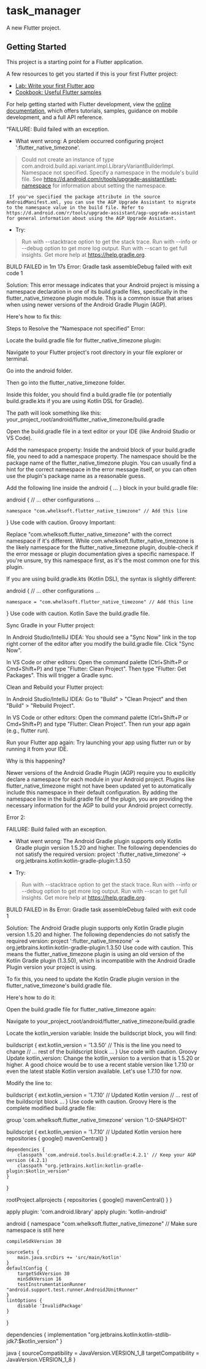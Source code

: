 # task_manager

A new Flutter project.

## Getting Started

This project is a starting point for a Flutter application.

A few resources to get you started if this is your first Flutter project:

- [Lab: Write your first Flutter app](https://docs.flutter.dev/get-started/codelab)
- [Cookbook: Useful Flutter samples](https://docs.flutter.dev/cookbook)

For help getting started with Flutter development, view the
[online documentation](https://docs.flutter.dev/), which offers tutorials,
samples, guidance on mobile development, and a full API reference.





"FAILURE: Build failed with an exception.

* What went wrong:
  A problem occurred configuring project ':flutter_native_timezone'.
> Could not create an instance of type com.android.build.api.variant.impl.LibraryVariantBuilderImpl.
> Namespace not specified. Specify a namespace in the module's build file. See https://d.android.com/r/tools/upgrade-assistant/set-namespace for information about setting the namespace.

     If you've specified the package attribute in the source AndroidManifest.xml, you can use the AGP Upgrade Assistant to migrate to the namespace value in the build file. Refer to https://d.android.com/r/tools/upgrade-assistant/agp-upgrade-assistant for general information about using the AGP Upgrade Assistant.

* Try:
> Run with --stacktrace option to get the stack trace.
> Run with --info or --debug option to get more log output.
> Run with --scan to get full insights.
> Get more help at https://help.gradle.org.

BUILD FAILED in 1m 17s
Error: Gradle task assembleDebug failed with exit code 1

Solution:
This error message indicates that your Android project is missing a namespace declaration in one of its build.gradle files, specifically in the flutter_native_timezone plugin module. This is a common issue that arises when using newer versions of the Android Gradle Plugin (AGP).

Here's how to fix this:

Steps to Resolve the "Namespace not specified" Error:

Locate the build.gradle file for flutter_native_timezone plugin:

Navigate to your Flutter project's root directory in your file explorer or terminal.

Go into the android folder.

Then go into the flutter_native_timezone folder.

Inside this folder, you should find a build.gradle file (or potentially build.gradle.kts if you are using Kotlin DSL for Gradle).

The path will look something like this: your_project_root/android/flutter_native_timezone/build.gradle

Open the build.gradle file in a text editor or your IDE (like Android Studio or VS Code).

Add the namespace property:
Inside the android block of your build.gradle file, you need to add a namespace property. The namespace should be the package name of the flutter_native_timezone plugin. You can usually find a hint for the correct namespace in the error message itself, or you can often use the plugin's package name as a reasonable guess.

Add the following line inside the android { ... } block in your build.gradle file:

android {
// ... other configurations ...

    namespace "com.whelksoft.flutter_native_timezone" // Add this line
}
Use code with caution.
Groovy
Important:

Replace "com.whelksoft.flutter_native_timezone" with the correct namespace if it's different. While com.whelksoft.flutter_native_timezone is the likely namespace for the flutter_native_timezone plugin, double-check if the error message or plugin documentation gives a specific namespace. If you're unsure, try this namespace first, as it's the most common one for this plugin.

If you are using build.gradle.kts (Kotlin DSL), the syntax is slightly different:

android {
// ... other configurations ...

    namespace = "com.whelksoft.flutter_native_timezone" // Add this line
}
Use code with caution.
Kotlin
Save the build.gradle file.

Sync Gradle in your Flutter project:

In Android Studio/IntelliJ IDEA: You should see a "Sync Now" link in the top right corner of the editor after you modify the build.gradle file. Click "Sync Now".

In VS Code or other editors: Open the command palette (Ctrl+Shift+P or Cmd+Shift+P) and type "Flutter: Clean Project". Then type "Flutter: Get Packages". This will trigger a Gradle sync.

Clean and Rebuild your Flutter project:

In Android Studio/IntelliJ IDEA: Go to "Build" > "Clean Project" and then "Build" > "Rebuild Project".

In VS Code or other editors: Open the command palette (Ctrl+Shift+P or Cmd+Shift+P) and type "Flutter: Clean Project". Then run your app again (e.g., flutter run).

Run your Flutter app again: Try launching your app using flutter run or by running it from your IDE.

Why is this happening?

Newer versions of the Android Gradle Plugin (AGP) require you to explicitly declare a namespace for each module in your Android project. Plugins like flutter_native_timezone might not have been updated yet to automatically include this namespace in their default configuration. By adding the namespace line in the build.gradle file of the plugin, you are providing the necessary information for the AGP to build your Android project correctly.


Error 2: 

FAILURE: Build failed with an exception.

* What went wrong:
  The Android Gradle plugin supports only Kotlin Gradle plugin version 1.5.20 and higher.
  The following dependencies do not satisfy the required version:
  project ':flutter_native_timezone' -> org.jetbrains.kotlin:kotlin-gradle-plugin:1.3.50

* Try:
> Run with --stacktrace option to get the stack trace.
> Run with --info or --debug option to get more log output.
> Run with --scan to get full insights.
> Get more help at https://help.gradle.org.

BUILD FAILED in 8s
Error: Gradle task assembleDebug failed with exit code 1


Solution:
The Android Gradle plugin supports only Kotlin Gradle plugin version 1.5.20 and higher.
The following dependencies do not satisfy the required version:
project ':flutter_native_timezone' -> org.jetbrains.kotlin:kotlin-gradle-plugin:1.3.50
Use code with caution.
This means the flutter_native_timezone plugin is using an old version of the Kotlin Gradle plugin (1.3.50), which is incompatible with the Android Gradle Plugin version your project is using.

To fix this, you need to update the Kotlin Gradle plugin version in the flutter_native_timezone's build.gradle file.

Here's how to do it:

Open the build.gradle file for flutter_native_timezone again:

Navigate to your_project_root/android/flutter_native_timezone/build.gradle

Locate the kotlin_version variable:
Inside the buildscript block, you will find:

buildscript {
ext.kotlin_version = '1.3.50' // This is the line you need to change
// ... rest of the buildscript block ...
}
Use code with caution.
Groovy
Update kotlin_version:
Change the kotlin_version to a version that is 1.5.20 or higher. A good choice would be to use a recent stable version like 1.7.10 or even the latest stable Kotlin version available. Let's use 1.7.10 for now.

Modify the line to:

buildscript {
ext.kotlin_version = '1.7.10' // Updated Kotlin version
// ... rest of the buildscript block ...
}
Use code with caution.
Groovy
Here is the complete modified build.gradle file:

group 'com.whelksoft.flutter_native_timezone'
version '1.0-SNAPSHOT'

buildscript {
ext.kotlin_version = '1.7.10' // Updated Kotlin version here
repositories {
google()
mavenCentral()
}

    dependencies {
        classpath 'com.android.tools.build:gradle:4.2.1' // Keep your AGP version (4.2.1)
        classpath "org.jetbrains.kotlin:kotlin-gradle-plugin:$kotlin_version"
    }
}

rootProject.allprojects {
repositories {
google()
mavenCentral()
}
}

apply plugin: 'com.android.library'
apply plugin: 'kotlin-android'

android {
namespace "com.whelksoft.flutter_native_timezone" // Make sure namespace is still here

    compileSdkVersion 30

    sourceSets {
        main.java.srcDirs += 'src/main/kotlin'
    }
    defaultConfig {
        targetSdkVersion 30
        minSdkVersion 16
        testInstrumentationRunner "android.support.test.runner.AndroidJUnitRunner"
    }
    lintOptions {
        disable 'InvalidPackage'
    }
}

dependencies {
implementation "org.jetbrains.kotlin:kotlin-stdlib-jdk7:$kotlin_version"
}

java {
sourceCompatibility = JavaVersion.VERSION_1_8
targetCompatibility = JavaVersion.VERSION_1_8
}
